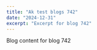 ```yaml
---
title: "Ak test blogs 742"
date: "2024-12-31"
excerpt: "Excerpt for blog 742"
---
```


Blog content for blog 742